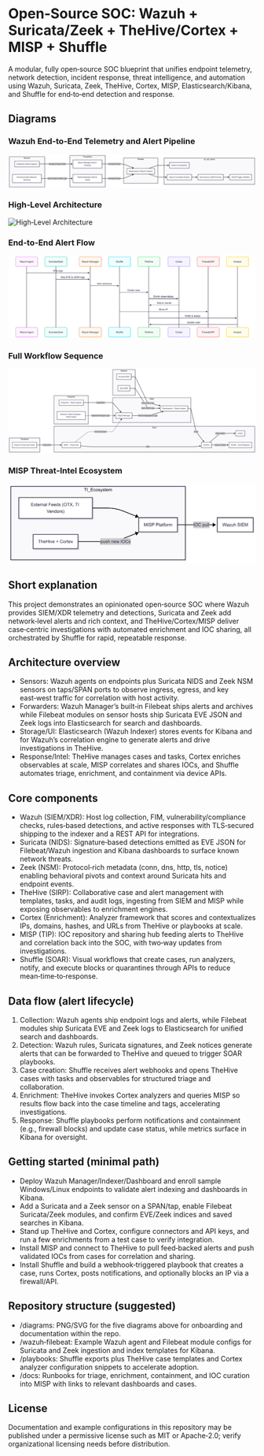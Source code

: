 # Open‑Source SOC: Wazuh + Suricata/Zeek + TheHive/Cortex + MISP + Shuffle

A modular, fully open‑source SOC blueprint that unifies endpoint telemetry, network detection, incident response, threat intelligence, and automation using Wazuh, Suricata, Zeek, TheHive, Cortex, MISP, Elasticsearch/Kibana, and Shuffle for end‑to‑end detection and response.

## Diagrams

### Wazuh End‑to‑End Telemetry and Alert Pipeline
![Wazuh End‑to‑End Telemetry and Alert Pipeline](https://github.com/sJalui/An-open-source-SOC-design/blob/main/Images/wazuh_end-to-end%20telemetry%20and%20alert%20pipeline.png?raw=true)

### High‑Level Architecture
![High‑Level Architecture](https://github.com/sJalui/An-open-source-SOC-desig…Images/block_high_level_architecture.png?raw=true)

### End‑to‑End Alert Flow
![End‑to‑End Sequence](https://github.com/sJalui/An-open-source-SOC-design/blob/main/Images/end_to_end_seq.png?raw=true)

### Full Workflow Sequence
![Full Workflow Sequence](https://github.com/sJalui/An-open-source-SOC-design/blob/main/Images/full%20workflow%20sequence.png?raw=true")

### MISP Threat‑Intel Ecosystem
![MISP Threat‑Intel Ecosystem](https://github.com/sJalui/An-open-source-SOC-design/blob/main/Images/misp_threat_intelligence_ecosystem.png?raw=true)

## Short explanation

This project demonstrates an opinionated open‑source SOC where Wazuh provides SIEM/XDR telemetry and detections, Suricata and Zeek add network‑level alerts and rich context, and TheHive/Cortex/MISP deliver case‑centric investigations with automated enrichment and IOC sharing, all orchestrated by Shuffle for rapid, repeatable response.

## Architecture overview

- Sensors: Wazuh agents on endpoints plus Suricata NIDS and Zeek NSM sensors on taps/SPAN ports to observe ingress, egress, and key east‑west traffic for correlation with host activity.
- Forwarders: Wazuh Manager’s built‑in Filebeat ships alerts and archives while Filebeat modules on sensor hosts ship Suricata EVE JSON and Zeek logs into Elasticsearch for search and dashboards.
- Storage/UI: Elasticsearch (Wazuh Indexer) stores events for Kibana and for Wazuh’s correlation engine to generate alerts and drive investigations in TheHive.
- Response/Intel: TheHive manages cases and tasks, Cortex enriches observables at scale, MISP correlates and shares IOCs, and Shuffle automates triage, enrichment, and containment via device APIs.

## Core components

- Wazuh (SIEM/XDR): Host log collection, FIM, vulnerability/compliance checks, rules‑based detections, and active responses with TLS‑secured shipping to the indexer and a REST API for integrations.
- Suricata (NIDS): Signature‑based detections emitted as EVE JSON for Filebeat/Wazuh ingestion and Kibana dashboards to surface known network threats.
- Zeek (NSM): Protocol‑rich metadata (conn, dns, http, tls, notice) enabling behavioral pivots and context around Suricata hits and endpoint events.
- TheHive (SIRP): Collaborative case and alert management with templates, tasks, and audit logs, ingesting from SIEM and MISP while exposing observables to enrichment engines.
- Cortex (Enrichment): Analyzer framework that scores and contextualizes IPs, domains, hashes, and URLs from TheHive or playbooks at scale.
- MISP (TIP): IOC repository and sharing hub feeding alerts to TheHive and correlation back into the SOC, with two‑way updates from investigations.
- Shuffle (SOAR): Visual workflows that create cases, run analyzers, notify, and execute blocks or quarantines through APIs to reduce mean‑time‑to‑response.

## Data flow (alert lifecycle)

1. Collection: Wazuh agents ship endpoint logs and alerts, while Filebeat modules ship Suricata EVE and Zeek logs to Elasticsearch for unified search and dashboards.
2. Detection: Wazuh rules, Suricata signatures, and Zeek notices generate alerts that can be forwarded to TheHive and queued to trigger SOAR playbooks.
3. Case creation: Shuffle receives alert webhooks and opens TheHive cases with tasks and observables for structured triage and collaboration.
4. Enrichment: TheHive invokes Cortex analyzers and queries MISP so results flow back into the case timeline and tags, accelerating investigations.
5. Response: Shuffle playbooks perform notifications and containment (e.g., firewall blocks) and update case status, while metrics surface in Kibana for oversight.

## Getting started (minimal path)

- Deploy Wazuh Manager/Indexer/Dashboard and enroll sample Windows/Linux endpoints to validate alert indexing and dashboards in Kibana.
- Add a Suricata and a Zeek sensor on a SPAN/tap, enable Filebeat Suricata/Zeek modules, and confirm EVE/Zeek indices and saved searches in Kibana.
- Stand up TheHive and Cortex, configure connectors and API keys, and run a few enrichments from a test case to verify integration.
- Install MISP and connect to TheHive to pull feed‑backed alerts and push validated IOCs from cases for correlation and sharing.
- Install Shuffle and build a webhook‑triggered playbook that creates a case, runs Cortex, posts notifications, and optionally blocks an IP via a firewall/API.

## Repository structure (suggested)

- /diagrams: PNG/SVG for the five diagrams above for onboarding and documentation within the repo.
- /wazuh‑filebeat: Example Wazuh agent and Filebeat module configs for Suricata and Zeek ingestion and index templates for Kibana.
- /playbooks: Shuffle exports plus TheHive case templates and Cortex analyzer configuration snippets to accelerate adoption.
- /docs: Runbooks for triage, enrichment, containment, and IOC curation into MISP with links to relevant dashboards and cases.

## License

Documentation and example configurations in this repository may be published under a permissive license such as MIT or Apache‑2.0; verify organizational licensing needs before distribution.
